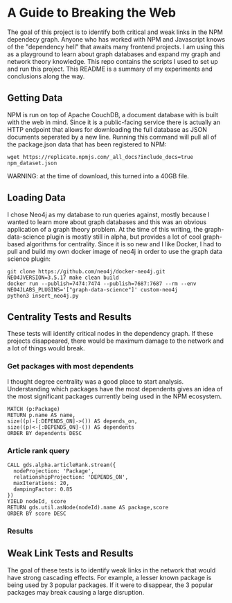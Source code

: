 # A Guide to Breaking the Web
The goal of this project is to identify both critical and weak links in the NPM dependecy graph. Anyone who has worked with NPM and Javascript knows of the "dependency hell" that awaits many frontend projects. I am using this as a playground to learn about graph databases and expand my graph and network theory knowledge. This repo contains the scripts I used to set up and run this project. This README is a summary of my experiments and conclusions along the way.

## Getting Data
NPM is run on top of Apache CouchDB, a document database with is built with the web in mind. Since it is a public-facing service there is actually an HTTP endpoint that allows for downloading the full database as JSON documents seperated by a new line. Running this command will pull all of the package.json data that has been registered to NPM:

	wget https://replicate.npmjs.com/_all_docs?include_docs=true npm_dataset.json

WARNING: at the time of download, this turned into a 40GB file.

## Loading Data
I chose Neo4j as my database to run queries against, mostly because I wanted to learn more about graph databases and this was an obvious application of a graph theory problem. At the time of this writing, the graph-data-science plugin is mostly still in alpha, but provides a lot of cool graph-based algorithms for centrality. Since it is so new and I like Docker, I had to pull and build my own docker image of neo4j in order to use the graph data science plugin:

	git clone https://github.com/neo4j/docker-neo4j.git
	NEO4JVERSION=3.5.17 make clean build
	docker run --publish=7474:7474 --publish=7687:7687 --rm --env NEO4JLABS_PLUGINS='["graph-data-science"]' custom-neo4j
	python3 insert_neo4j.py

## Centrality Tests and Results
These tests will identify critical nodes in the dependency graph. If these projects disappeared, there would be maximum damage to the network and a lot of things would break.

### Get packages with most dependents
I thought degree centrality was a good place to start analysis. Understanding which packages have the most dependents gives an idea of the most significant packages currently being used in the NPM ecosystem.

	MATCH (p:Package)
	RETURN p.name AS name,
	size((p)-[:DEPENDS_ON]->()) AS depends_on,
	size((p)<-[:DEPENDS_ON]-()) AS dependents
	ORDER BY dependents DESC

### Article rank query

	CALL gds.alpha.articleRank.stream({
	  nodeProjection: 'Package',
	  relationshipProjection: 'DEPENDS_ON',
	  maxIterations: 20,
	  dampingFactor: 0.85
	})
	YIELD nodeId, score
	RETURN gds.util.asNode(nodeId).name AS package,score
	ORDER BY score DESC

### Results

## Weak Link Tests and Results
The goal of these tests is to identify weak links in the network that would have strong cascading effects. For example, a lesser known package is being used by 3 popular packages. If it were to disappear, the 3 popular packages may break causing a large disruption.
